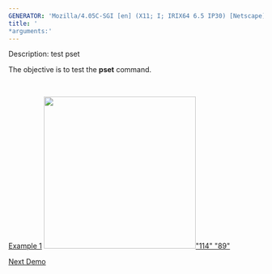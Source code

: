 ```yaml
---
GENERATOR: 'Mozilla/4.05C-SGI [en] (X11; I; IRIX64 6.5 IP30) [Netscape]'
title: '
*arguments:'
---
```


 Description: test pset

   The objective is to test the **pset** command.

    

   [Example 1](description_pset.md)
   [<img height="300" width="300" src="/assets/images/pset2_tn.gif">"114"
   "89"](description_pset.md)











[Next Demo](../../../demos/rmmat/md/main_rmmat.md)
